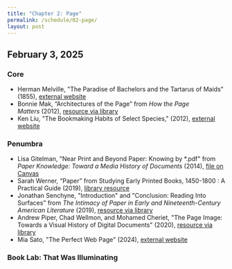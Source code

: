 ```yaml
---
title: "Chapter 2: Page"
permalink: /schedule/02-page/
layout: post
---
```


## February 3, 2025

### Core

+ Herman Melville, "The Paradise of Bachelors and the Tartarus of Maids" (1855), [external website](https://babel.hathitrust.org/cgi/pt?id=uc1.b000541557&view=1up&seq=682)
+ Bonnie Mak, “Architectures of the Page” from _How the Page Matters_ (2012), [resource via library](https://ebookcentral.proquest.com/lib/uiuc/detail.action?docID=4672399)
+ Ken Liu, "The Bookmaking Habits of Select Species," (2012), [external website](https://www.lightspeedmagazine.com/fiction/the-bookmaking-habits-of-select-species/)

### Penumbra

+ Lisa Gitelman, "Near Print and Beyond Paper: Knowing by \*.pdf" from _Paper Knowledge: Toward a Media History of Documents_ (2014), [file on Canvas](https://canvas.illinois.edu/courses/32809/files/folder/Readings?preview=7831903)
+ Sarah Werner, “Paper” from Studying Early Printed Books, 1450-1800 : A Practical Guide (2019), [library resource](http://www.library.illinois.edu.proxy2.library.illinois.edu/proxy/go.php?url=https://search-ebscohost-com.proxy2.library.illinois.edu/login.aspx?direct=true&db=nlebk&AN=1991322&site=eds-live&scope=site&ebv=EK&ppid=Page-__-34)
+ Jonathan Senchyne, "Introduction" and "Conclusion: Reading Into Surfaces" from _The Intimacy of Paper in Early and Nineteenth-Century American Literature_ (2019), [resource via library](https://muse-jhu-edu.proxy2.library.illinois.edu/book/78288)
+ Andrew Piper, Chad Wellmon, and Mohamed Cheriet, "The Page Image: Towards a Visual History of Digital Documents" (2020), [resource via library](https://muse-jhu-edu.proxy2.library.illinois.edu/article/770717)
+ Mia Sato, "The Perfect Web Page" (2024), [external website](https://www.theverge.com/c/23998379/google-search-seo-algorithm-webpage-optimization)

### Book Lab: That Was Illuminating